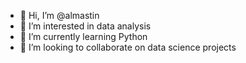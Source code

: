 - 👋 Hi, I’m @almastin
- 👀 I’m interested in data analysis 
- 🌱 I’m currently learning Python
- 💞️ I’m looking to collaborate on data science projects

<!---
almastin/almastin is a ✨ special ✨ repository because its `README.md` (this file) appears on your GitHub profile.
You can click the Preview link to take a look at your changes.
--->
